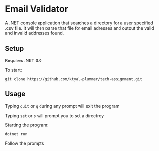 # Email Validator
A .NET console application that searches a directory for a user specified .csv file. It will then parse that file for email adresses and output the valid and invalid addresses found.

## Setup
Requires .NET 6.0

To start:

    git clone https://github.com/ktyal-plummer/tech-assignment.git

## Usage 
Typing `quit` or `q` during any prompt will exit the program

Typing `set` or `s` will prompt you to set a directroy

Starting the program:

    dotnet run

Follow the prompts